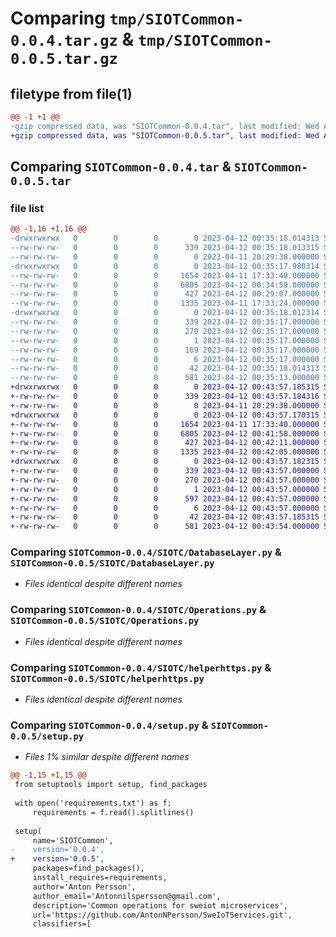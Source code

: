 # Comparing `tmp/SIOTCommon-0.0.4.tar.gz` & `tmp/SIOTCommon-0.0.5.tar.gz`

## filetype from file(1)

```diff
@@ -1 +1 @@
-gzip compressed data, was "SIOTCommon-0.0.4.tar", last modified: Wed Apr 12 00:35:18 2023, max compression
+gzip compressed data, was "SIOTCommon-0.0.5.tar", last modified: Wed Apr 12 00:43:57 2023, max compression
```

## Comparing `SIOTCommon-0.0.4.tar` & `SIOTCommon-0.0.5.tar`

### file list

```diff
@@ -1,16 +1,16 @@
-drwxrwxrwx   0        0        0        0 2023-04-12 00:35:18.014313 SIOTCommon-0.0.4/
--rw-rw-rw-   0        0        0      339 2023-04-12 00:35:18.013315 SIOTCommon-0.0.4/PKG-INFO
--rw-rw-rw-   0        0        0        0 2023-04-11 20:29:38.000000 SIOTCommon-0.0.4/README.txt
-drwxrwxrwx   0        0        0        0 2023-04-12 00:35:17.980314 SIOTCommon-0.0.4/SIOTC/
--rw-rw-rw-   0        0        0     1654 2023-04-11 17:33:40.000000 SIOTCommon-0.0.4/SIOTC/DatabaseLayer.py
--rw-rw-rw-   0        0        0     6805 2023-04-12 00:34:59.000000 SIOTCommon-0.0.4/SIOTC/Operations.py
--rw-rw-rw-   0        0        0      427 2023-04-12 00:29:07.000000 SIOTCommon-0.0.4/SIOTC/__init__.py
--rw-rw-rw-   0        0        0     1335 2023-04-11 17:33:24.000000 SIOTCommon-0.0.4/SIOTC/helperhttps.py
-drwxrwxrwx   0        0        0        0 2023-04-12 00:35:18.012314 SIOTCommon-0.0.4/SIOTCommon.egg-info/
--rw-rw-rw-   0        0        0      339 2023-04-12 00:35:17.000000 SIOTCommon-0.0.4/SIOTCommon.egg-info/PKG-INFO
--rw-rw-rw-   0        0        0      270 2023-04-12 00:35:17.000000 SIOTCommon-0.0.4/SIOTCommon.egg-info/SOURCES.txt
--rw-rw-rw-   0        0        0        1 2023-04-12 00:35:17.000000 SIOTCommon-0.0.4/SIOTCommon.egg-info/dependency_links.txt
--rw-rw-rw-   0        0        0      169 2023-04-12 00:35:17.000000 SIOTCommon-0.0.4/SIOTCommon.egg-info/requires.txt
--rw-rw-rw-   0        0        0        6 2023-04-12 00:35:17.000000 SIOTCommon-0.0.4/SIOTCommon.egg-info/top_level.txt
--rw-rw-rw-   0        0        0       42 2023-04-12 00:35:18.014313 SIOTCommon-0.0.4/setup.cfg
--rw-rw-rw-   0        0        0      581 2023-04-12 00:35:13.000000 SIOTCommon-0.0.4/setup.py
+drwxrwxrwx   0        0        0        0 2023-04-12 00:43:57.185315 SIOTCommon-0.0.5/
+-rw-rw-rw-   0        0        0      339 2023-04-12 00:43:57.184316 SIOTCommon-0.0.5/PKG-INFO
+-rw-rw-rw-   0        0        0        0 2023-04-11 20:29:38.000000 SIOTCommon-0.0.5/README.txt
+drwxrwxrwx   0        0        0        0 2023-04-12 00:43:57.170315 SIOTCommon-0.0.5/SIOTC/
+-rw-rw-rw-   0        0        0     1654 2023-04-11 17:33:40.000000 SIOTCommon-0.0.5/SIOTC/DatabaseLayer.py
+-rw-rw-rw-   0        0        0     6805 2023-04-12 00:41:58.000000 SIOTCommon-0.0.5/SIOTC/Operations.py
+-rw-rw-rw-   0        0        0      427 2023-04-12 00:42:11.000000 SIOTCommon-0.0.5/SIOTC/__init__.py
+-rw-rw-rw-   0        0        0     1335 2023-04-12 00:42:05.000000 SIOTCommon-0.0.5/SIOTC/helperhttps.py
+drwxrwxrwx   0        0        0        0 2023-04-12 00:43:57.182315 SIOTCommon-0.0.5/SIOTCommon.egg-info/
+-rw-rw-rw-   0        0        0      339 2023-04-12 00:43:57.000000 SIOTCommon-0.0.5/SIOTCommon.egg-info/PKG-INFO
+-rw-rw-rw-   0        0        0      270 2023-04-12 00:43:57.000000 SIOTCommon-0.0.5/SIOTCommon.egg-info/SOURCES.txt
+-rw-rw-rw-   0        0        0        1 2023-04-12 00:43:57.000000 SIOTCommon-0.0.5/SIOTCommon.egg-info/dependency_links.txt
+-rw-rw-rw-   0        0        0      597 2023-04-12 00:43:57.000000 SIOTCommon-0.0.5/SIOTCommon.egg-info/requires.txt
+-rw-rw-rw-   0        0        0        6 2023-04-12 00:43:57.000000 SIOTCommon-0.0.5/SIOTCommon.egg-info/top_level.txt
+-rw-rw-rw-   0        0        0       42 2023-04-12 00:43:57.185315 SIOTCommon-0.0.5/setup.cfg
+-rw-rw-rw-   0        0        0      581 2023-04-12 00:43:54.000000 SIOTCommon-0.0.5/setup.py
```

### Comparing `SIOTCommon-0.0.4/SIOTC/DatabaseLayer.py` & `SIOTCommon-0.0.5/SIOTC/DatabaseLayer.py`

 * *Files identical despite different names*

### Comparing `SIOTCommon-0.0.4/SIOTC/Operations.py` & `SIOTCommon-0.0.5/SIOTC/Operations.py`

 * *Files identical despite different names*

### Comparing `SIOTCommon-0.0.4/SIOTC/helperhttps.py` & `SIOTCommon-0.0.5/SIOTC/helperhttps.py`

 * *Files identical despite different names*

### Comparing `SIOTCommon-0.0.4/setup.py` & `SIOTCommon-0.0.5/setup.py`

 * *Files 1% similar despite different names*

```diff
@@ -1,15 +1,15 @@
 from setuptools import setup, find_packages
 
 with open('requirements.txt') as f:
     requirements = f.read().splitlines()
 
 setup(
     name='SIOTCommon',
-    version='0.0.4',
+    version='0.0.5',
     packages=find_packages(),
     install_requires=requirements,
     author='Anton Persson',
     author_email='Antonnilspersson@gmail.com',
     description='Common operations for sweiot microservices',
     url='https://github.com/AntonNPersson/SweIoTServices.git',
     classifiers=[
```

